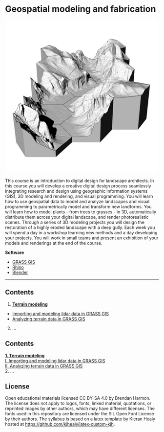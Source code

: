 # Geospatial modeling and fabrication

<p align="center"><img src="images/yosemite_sq.png" height="500"></p>

This course is an introduction to digital design for landscape architects.
In this course you will develop a creative digital design process
seamlessly integrating research and design
using geographic information systems (GIS),
3D modeling and rendering, and
visual programming.
You will learn how to use geospatial data
to model and analyze landscapes
and visual programming to
parametrically model and transform new landforms.
You will learn how to model plants - from trees to grasses - in 3D,
automatically distribute them across your digital landscape,
and render photorealistic scenes.
Through a series of 3D modeling projects you will
design the restoration of a highly eroded landscape with a deep gully.
Each week you will spend a day in a workshop
learning new methods
and a day developing your projects.
You will work in small teams and present an exhibition of your
models and renderings at the end of the course.

**Software**
* [GRASS GIS](https://grass.osgeo.org)
* [Rhino](https://www.rhino3d.com/)
* [Blender](https://www.blender.org/)

---
## Contents
1. [**Terrain modeling**](#terrain-modeling) <br>
  * [Importing and modeling lidar data in GRASS GIS](#importing-and-modeling-lidar-data-in-grass-gis)
  * [Analyzing terrain data in GRASS GIS](#analyzing-terrain-data-in-grass-gis)
2. ...



## Contents
[**1. Terrain modeling**](#1-terrain-modeling) <br>
  [I. Importing and modeling lidar data in GRASS GIS](#i-importing-and-modeling-lidar-data-in-grass-gis) <br>
  [II. Analyzing terrain data in GRASS GIS](#ii-analyzing-terrain-data-in-grass-gis) <br>
2. ...



## License
Open educational materials licensed CC BY-SA 4.0 by Brendan Harmon. The license does not apply to logos, fonts, linked material, quotations, or reprinted images by other authors, which may have different licenses. The fonts used in this repository are licensed under the SIL Open Font License by their authors. The syllabus is based on a latex template by Kieran Healy hosted at https://github.com/kjhealy/latex-custom-kjh.
